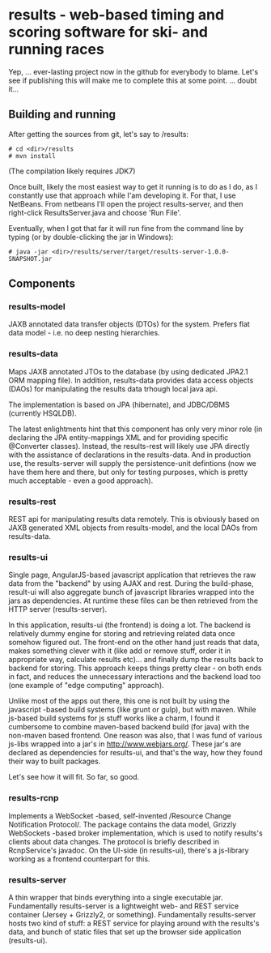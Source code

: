 # results - web-based timing and scoring software for ski- and running races

Yep, ... ever-lasting project now in the github for everybody to blame. Let's see if publishing this will make me to complete this at some point. ... doubt it...

## Building and running

After getting the sources from git, let's say to /results:
```
# cd <dir>/results
# mvn install
```

(The compilation likely requires JDK7)

Once built, likely the most easiest way to get it running is to do as I do,
as I constantly use that approach while I'am developing it. For that,
I use NetBeans. From netbeans I'll  open the project results-server,
and then right-click ResultsServer.java and choose 'Run File'. 

Eventually, when I got that far it will run fine from the command line by
typing (or by double-clicking the jar in Windows):
```
# java -jar <dir>/results/server/target/results-server-1.0.0-SNAPSHOT.jar
```

## Components

### results-model

JAXB annotated data transfer objects (DTOs) for the system. Prefers flat data model - i.e. no deep nesting hierarchies.

### results-data

Maps JAXB annotated JTOs to the database (by using dedicated JPA2.1 ORM mapping file). In addition, results-data provides data access objects (DAOs) for manipulating the results data trhough local java api.

The implementation is based on JPA (hibernate), and JDBC/DBMS (currently HSQLDB).

The latest enlightments hint that this component has only very minor role (in declaring the JPA entity-mappings XML and for providing specific @Converter classes). Instead, the results-rest will likely use JPA directly with the assistance of declarations in the results-data. And in production use, the results-server will supply the persistence-unit defintions (now we have them here and there, but only for testing purposes, which is pretty much acceptable - even a good approach).

### results-rest

REST api for manipulating results data remotely. This is obviously based on JAXB generated XML objects from results-model, and the local DAOs from results-data.

### results-ui

Single page, AngularJS-based javascript application that retrieves the raw data from the
"backend" by using AJAX and rest. During the build-phase, result-ui will
also aggregate bunch of javascript libraries wrapped into the jars as
dependencies. At runtime these files can be then retrieved from the HTTP server
(results-server).

In this application, results-ui (the frontend) is doing a lot. The backend
is relatively dummy engine for storing and retrieving related data once somehow figured out. The front-end on the other hand just reads that data, makes
something clever with it (like add or remove stuff, order it in appropriate
way, calculate results etc)... and finally dump the results back to
backend for storing. This approach keeps things pretty clear - on both
ends in fact, and reduces the unnecessary interactions and the backend load
too (one example of "edge computing" approach).

Unlike most of the apps out there, this one is not built by using the javascript
-based build systems (like grunt or gulp), but with maven. While js-based
build systems for js stuff works like a charm, I found it cumbersome to combine
maven-based backend build (for java) with the non-maven based frontend. One reason
was also, that I was fund of various js-libs wrapped into a jar's in 
http://www.webjars.org/. These jar's are declared as dependencies for results-ui,
and that's the way, how they found their way to built packages. 

Let's see
how it will fit. So far, so good.

### results-rcnp

Implements a WebSocket -based, self-invented /Resource Change Notification Protocol/. The
package contains the data model, Grizzly WebSockets -based broker implementation, which is
used to notify results's clients about data changes. The protocol is briefly described in
RcnpService's javadoc. On the UI-side (in results-ui), there's a js-library working as
a frontend counterpart for this.

### results-server

A thin wrapper that binds everything into a single executable jar. Fundamentally results-server is a lightweight web- and REST service container (Jersey + Grizzly2, or something). Fundamentally results-server hosts two kind of stuff:
a REST service for playing around with the results's data, and bunch of static
files that set up the browser side application (results-ui).

